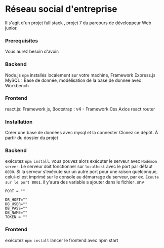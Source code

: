 # Réseau social d'entreprise #

Il s'agit d'un projet full stack , projet 7 du parcours de développeur Web junior.


### Prerequisites ###
Vous aurez besoin d'avoir:

###  Backend  ###

Node.js `npm` installés localement sur votre machine,
Framework Express.js
MySQL : Base de donnée, modélisation de la base de donnee avec Workbench


###  Frontend  ###

react.js: Framework js,
Bootstrap : v4 - Framework Css
Axios
react router

### Installation ###
Créer une base de données avec mysql et la connecter
Clonez ce dépôt. À partir du dossier du projet

###  Backend  ###
exécutez `npm install`. vous
pouvez alors exécuter le serveur avec `Nodemon server`.
Le serveur doit fonctionner sur `localhost` avec le port par défaut `8000`. Si la
serveur s'exécute sur un autre port pour une raison quelconque, celui-ci est imprimé sur le
console au démarrage du serveur, par ex. `Écoute sur le port 8001`.
il y'aura des variable a ajouter dans le fichier .env 
```
PORT = ""

DB_HOST=""
DB_USER=""
DB_PASS=""
DB_NAME="" 
TOKEN = ""
```

###  Frontend  ###
exécutez `npm install`
lancer le frontend avec npm start 





